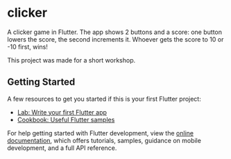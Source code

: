 # clicker

A clicker game in Flutter. The app shows 2 buttons and a score: one button lowers the score, the second increments it. Whoever gets the score to 10 or -10 first, wins!

This project was made for a short workshop.

## Getting Started

A few resources to get you started if this is your first Flutter project:

- [Lab: Write your first Flutter app](https://docs.flutter.dev/get-started/codelab)
- [Cookbook: Useful Flutter samples](https://docs.flutter.dev/cookbook)

For help getting started with Flutter development, view the
[online documentation](https://docs.flutter.dev/), which offers tutorials,
samples, guidance on mobile development, and a full API reference.
